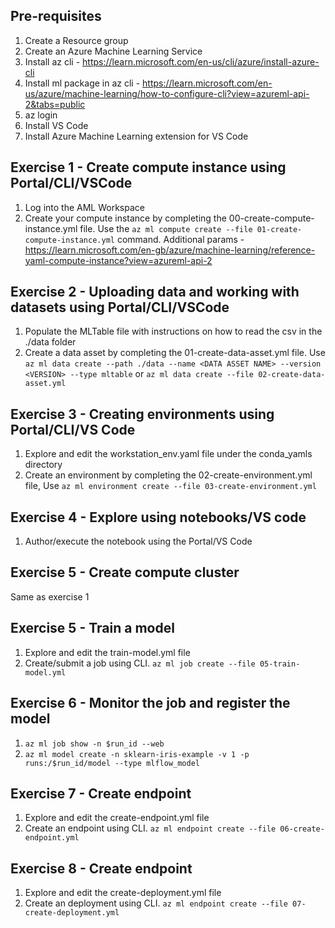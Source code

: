 ## Pre-requisites
1. Create a Resource group
2. Create an Azure Machine Learning Service
3. Install az cli - https://learn.microsoft.com/en-us/cli/azure/install-azure-cli
4. Install ml package in az cli - https://learn.microsoft.com/en-us/azure/machine-learning/how-to-configure-cli?view=azureml-api-2&tabs=public
5. az login
6. Install VS Code
7. Install Azure Machine Learning extension for VS Code

## Exercise 1 - Create compute instance using Portal/CLI/VSCode
1. Log into the AML Workspace
2. Create your compute instance by completing the 00-create-compute-instance.yml file. Use the `az ml compute create --file 01-create-compute-instance.yml` command. Additional params - https://learn.microsoft.com/en-gb/azure/machine-learning/reference-yaml-compute-instance?view=azureml-api-2

## Exercise 2 - Uploading data and working with datasets using Portal/CLI/VSCode
1. Populate the MLTable file with instructions on how to read the csv in the ./data folder
2. Create a data asset by completing the 01-create-data-asset.yml file. Use `az ml data create --path ./data --name <DATA ASSET NAME> --version <VERSION> --type mltable` or `az ml data create --file 02-create-data-asset.yml`

## Exercise 3 - Creating environments using Portal/CLI/VS Code
1. Explore and edit the workstation_env.yaml file under the conda_yamls directory
2. Create an environment by completing the 02-create-environment.yml file, Use `az ml environment create --file 03-create-environment.yml`

## Exercise 4 - Explore using notebooks/VS code
1. Author/execute the notebook using the Portal/VS Code

## Exercise 5 - Create compute cluster
Same as exercise 1

## Exercise 5 - Train a model
1. Explore and edit the train-model.yml file
2. Create/submit a job using CLI. `az ml job create --file 05-train-model.yml`

## Exercise 6 - Monitor the job and register the model
1. `az ml job show -n $run_id --web`
2. `az ml model create -n sklearn-iris-example -v 1 -p runs:/$run_id/model --type mlflow_model`

## Exercise 7 - Create endpoint
1. Explore and edit the create-endpoint.yml file
2. Create an endpoint using CLI. `az ml endpoint create --file 06-create-endpoint.yml`

## Exercise 8 - Create endpoint
1. Explore and edit the create-deployment.yml file
2. Create an deployment using CLI. `az ml endpoint create --file 07-create-deployment.yml`